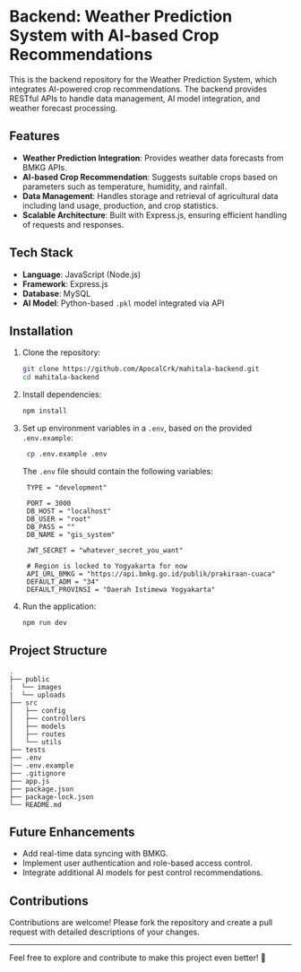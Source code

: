 # Backend: Weather Prediction System with AI-based Crop Recommendations

This is the backend repository for the Weather Prediction System, which integrates AI-powered crop recommendations. The backend provides RESTful APIs to handle data management, AI model integration, and weather forecast processing.

## Features

- **Weather Prediction Integration**: Provides weather data forecasts from BMKG APIs.
- **AI-based Crop Recommendation**: Suggests suitable crops based on parameters such as temperature, humidity, and rainfall.
- **Data Management**: Handles storage and retrieval of agricultural data including land usage, production, and crop statistics.
- **Scalable Architecture**: Built with Express.js, ensuring efficient handling of requests and responses.

## Tech Stack

- **Language**: JavaScript (Node.js)
- **Framework**: Express.js
- **Database**: MySQL
- **AI Model**: Python-based `.pkl` model integrated via API

## Installation

1. Clone the repository:
   ```bash
   git clone https://github.com/ApocalCrk/mahitala-backend.git
   cd mahitala-backend
   ```

2. Install dependencies:
   ```bash
   npm install
   ```

3. Set up environment variables in a `.env`, based on the provided `.env.example`:
   ```bash
    cp .env.example .env
   ```

   The `.env` file should contain the following variables:
   ```env
    TYPE = "development"

    PORT = 3000
    DB_HOST = "localhost"
    DB_USER = "root"
    DB_PASS = ""
    DB_NAME = "gis_system"

    JWT_SECRET = "whatever_secret_you_want"

    # Region is locked to Yogyakarta for now
    API_URL_BMKG = "https://api.bmkg.go.id/publik/prakiraan-cuaca"
    DEFAULT_ADM = "34" 
    DEFAULT_PROVINSI = "Daerah Istimewa Yogyakarta" 
   ```

4. Run the application:
   ```bash
   npm run dev
   ```

## Project Structure

```
.
├── public
|  └── images
|  └── uploads
├── src
│   ├── config
│   ├── controllers
│   ├── models
│   ├── routes
│   └── utils
├── tests
├── .env
|── .env.example
├── .gitignore
├── app.js
├── package.json
├── package-lock.json
└── README.md
```

## Future Enhancements

- Add real-time data syncing with BMKG.
- Implement user authentication and role-based access control.
- Integrate additional AI models for pest control recommendations.

## Contributions

Contributions are welcome! Please fork the repository and create a pull request with detailed descriptions of your changes.

---

Feel free to explore and contribute to make this project even better! 🚀
